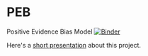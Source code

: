# PEB
Positive Evidence Bias Model
[![Binder](https://mybinder.org/badge_logo.svg)](https://mybinder.org/v2/gh/matanmazor/PEB/master)

Here's a [short presentation](https://docs.google.com/presentation/d/1uoriUDv3k-FlIS7f8NHaa1SrZm2L4u8pnpNVJiZKpxU/edit?usp=sharing) about this project.
